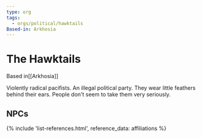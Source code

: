 ```yaml
---
type: org
tags:
  - orgs/political/hawktails
Based-in: Arkhosia
---
```


# The Hawktails
<span class="dataview inline-field"><span class="inline-field-key">Based in</span><span class="inline-field-value">[[Arkhosia]]</span></span>

Violently radical pacifists. An illegal political party. They wear little feathers behind their ears. People don't seem to take them very seriously.

## NPCs
{% include 'list-references.html', reference_data: affiliations %}


